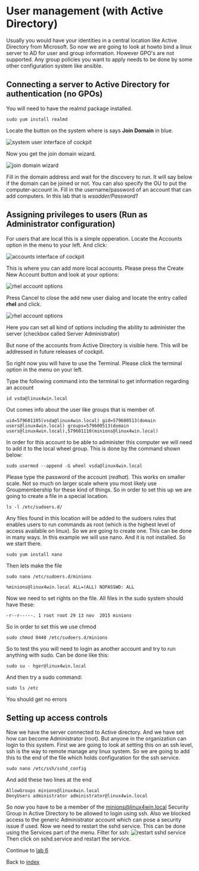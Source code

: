 # User management (with Active Directory)

Usually you would have your identities in a central location like Active Directory from Microsoft. So now we are going to look at howto bind a linux server to AD for user and group information. However GPO's are not supported. Any group policies you want to apply needs to be done by some other configuration system like ansible.

## Connecting a server to Active Directory for authentication (no GPOs)

You will need to have the realmd package installed.  

```
sudo yum install realmd
```


Locate the button on the system where is says **Join Domain** in blue.

![system user interface of cockpit](images/interface_system.png)

Now you get the join domain wizard. 

![join domain wizard](images/joindomain.png)

Fill in the domain address and wait for the discovery to run. It will say below if the domain can be joined or not. You can also specify the OU to put the computer-account in. Fill in the username/password of an account that can add computers. In this lab that is *wsadder/Password1*

## Assigning privileges to users (Run as Administrator configuration)

For users that are local this is a simple opperation. Locate the Accounts option in the menu to your left. And click:

![accounts interface of cockpit](images/accounts.png)

This is where you can add more local accounts. Please press the Create New Account button and look at your options:

![rhel account options](images/createaccount.png)

Press Cancel to close the add new user dialog and locate the entry called **rhel** and click.

![rhel account options](images/accountrhel.png)

Here you can set all kind of options including the ability to administer the server (checkbox called Server Administrator)

But none of the accounts from Active Directory is visible here. This will be addressed in future releases of cockpit.

So right now you will have to use the Terminal. Please click the terminal option in the menu on your left.

Type the following command into the terminal to get information regarding an account

```
id vsda@linux4win.local
```
Out comes info about the user like groups that is member of.
```
uid=579601105(vsda@linux4win.local) gid=579600513(domain users@linux4win.local) groups=579600513(domain users@linux4win.local),579601110(minions@linux4win.local)
```
In order for this account to be able to administer this computer we will need to add it to the local wheel group. This is done by the command shown below:
```
sudo usermod --append -G wheel vsda@linux4win.local
```
Please type the password of the account (*redhat*). This works on smaller scale. Not so much on larger scale where you most likely use Groupmembership for these kind of things. So in order to set this up we are going to create a file in a special location. 
```
ls -l /etc/sudoers.d/
```
Any files found in this location will be added to the sudoers rules that enables users to run commands as root (which is the highest level of access available on linux). So we are going to create one. This can be done in many ways. In this example we will use nano. And it is not installed. So we start there. 
```
sudo yum install nano
```
Then lets make the file
```
sudo nano /etc/sudoers.d/minions
```
```
%minions@linux4win.local ALL=(ALL) NOPASSWD: ALL
```
Now we need to set rights on the file. All files in the sudo system should have these:
```
-r--r-----. 1 root root 29 13 nov  2015 minions
```
So in order to set this we use chmod
```
sudo chmod 0440 /etc/sudoers.d/minions
```
So to test ths you will need to login as another account and try to run anything with sudo. Can be done like this:
```
sudo su - hger@linux4win.local
```
And then try a sudo command:
```
sudo ls /etc
```
You should get no errors

## Setting up access controls

Now we have the server connected to Active directory. And we have set how can become Administrator (root). But anyone in the organization can login to this system. First we are going to look at setting this on an ssh level, ssh is the way to remote manage any linux system. So we are going to add this to the end of the file which holds configuration for the ssh service.
```
sudo nano /etc/ssh/sshd_config
```
And add these two lines at the end
```
AllowGroups minions@linux4win.local
DenyUsers administrator administrator@linux4win.local
```
So now you have to be a member of the minions@linux4win.local Security Group in Active Directory to be allowed to login using ssh. Also we blocked access to the generic Administrator account which can pose a security issue if used.
Now we need to restart the sshd service. This can be done using the Services part of the menu.
Filter for ssh:
![restart sshd service](images/sshdservview.png)
Then click on sshd.service and restart the service.


Continue to [lab 6](lab6.md)

Back to [index](../thews.md)